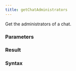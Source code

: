 ```yaml
---
title: getChatAdministrators
---
```


Get the administrators of a chat.


### Parameters 



### Result 



### Syntax





